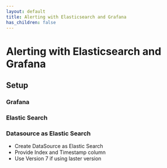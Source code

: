 ```yaml
---
layout: default
title: Alerting with Elasticsearch and Grafana
has_children: false
---
```

# Alerting with Elasticsearch and Grafana
## Setup
### Grafana
### Elastic Search
### Datasource as Elastic Search
- Create DataSource as Elastic Search 
- Provide Index and Timestamp column
 - Use Version 7 if using laster version
# 